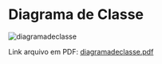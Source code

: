 # Diagrama de Classe

![diagramadeclasse](https://user-images.githubusercontent.com/81262157/201779275-c1900aa8-43e5-4794-bbdc-f739781fc5a4.png)


Link arquivo em PDF: [diagramadeclasse.pdf](https://github.com/samuelllopes/Projeto-Fix-IT/files/10007484/diagramadeclasse.pdf)

